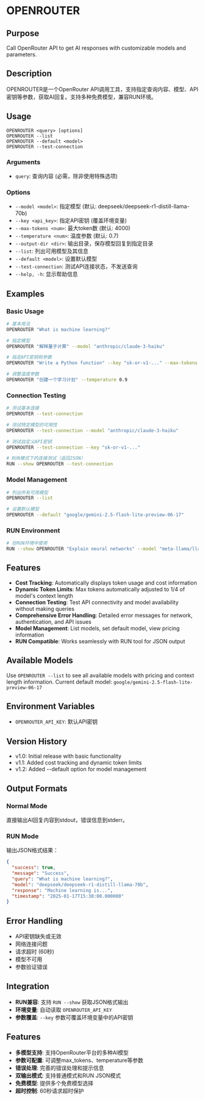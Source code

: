 # OPENROUTER

## Purpose
Call OpenRouter API to get AI responses with customizable models and parameters.

## Description
OPENROUTER是一个OpenRouter API调用工具，支持指定查询内容、模型、API密钥等参数，获取AI回复。支持多种免费模型，兼容RUN环境。

## Usage
```
OPENROUTER <query> [options]
OPENROUTER --list
OPENROUTER --default <model>
OPENROUTER --test-connection
```

### Arguments
- `query`: 查询内容 (必需，除非使用特殊选项)

### Options
- `--model <model>`: 指定模型 (默认: deepseek/deepseek-r1-distill-llama-70b)
- `--key <api_key>`: 指定API密钥 (覆盖环境变量)
- `--max-tokens <num>`: 最大token数 (默认: 4000)
- `--temperature <num>`: 温度参数 (默认: 0.7)
- `--output-dir <dir>`: 输出目录，保存模型回复到指定目录
- `--list`: 列出可用模型及其信息
- `--default <model>`: 设置默认模型
- `--test-connection`: 测试API连接状态，不发送查询
- `--help, -h`: 显示帮助信息

## Examples

### Basic Usage
```bash
# 基本用法
OPENROUTER "What is machine learning?"

# 指定模型
OPENROUTER "解释量子计算" --model "anthropic/claude-3-haiku"

# 指定API密钥和参数
OPENROUTER "Write a Python function" --key "sk-or-v1-..." --max-tokens 2000

# 调整温度参数
OPENROUTER "创建一个学习计划" --temperature 0.9
```

### Connection Testing
```bash
# 测试基本连接
OPENROUTER --test-connection

# 测试特定模型的可用性
OPENROUTER --test-connection --model "anthropic/claude-3-haiku"

# 测试自定义API密钥
OPENROUTER --test-connection --key "sk-or-v1-..."

# RUN模式下的连接测试（返回JSON）
RUN --show OPENROUTER --test-connection
```

### Model Management
```bash
# 列出所有可用模型
OPENROUTER --list

# 设置默认模型
OPENROUTER --default "google/gemini-2.5-flash-lite-preview-06-17"
```

### RUN Environment
```bash
# 在RUN环境中使用
RUN --show OPENROUTER "Explain neural networks" --model "meta-llama/llama-3.2-3b-instruct:free"
```

## Features
- **Cost Tracking**: Automatically displays token usage and cost information
- **Dynamic Token Limits**: Max tokens automatically adjusted to 1/4 of model's context length
- **Connection Testing**: Test API connectivity and model availability without making queries
- **Comprehensive Error Handling**: Detailed error messages for network, authentication, and API issues
- **Model Management**: List models, set default model, view pricing information
- **RUN Compatible**: Works seamlessly with RUN tool for JSON output

## Available Models
Use `OPENROUTER --list` to see all available models with pricing and context length information.
Current default model: `google/gemini-2.5-flash-lite-preview-06-17`

## Environment Variables
- `OPENROUTER_API_KEY`: 默认API密钥

## Version History
- v1.0: Initial release with basic functionality
- v1.1: Added cost tracking and dynamic token limits
- v1.2: Added --default option for model management

## Output Formats

### Normal Mode
直接输出AI回复内容到stdout，错误信息到stderr。

### RUN Mode
输出JSON格式结果：
```json
{
  "success": true,
  "message": "Success",
  "query": "What is machine learning?",
  "model": "deepseek/deepseek-r1-distill-llama-70b",
  "response": "Machine learning is...",
  "timestamp": "2025-01-17T15:30:00.000000"
}
```

## Error Handling
- API密钥缺失或无效
- 网络连接问题
- 请求超时 (60秒)
- 模型不可用
- 参数验证错误

## Integration
- **RUN兼容**: 支持 `RUN --show` 获取JSON格式输出
- **环境变量**: 自动读取 `OPENROUTER_API_KEY`
- **参数覆盖**: `--key` 参数可覆盖环境变量中的API密钥

## Features
- **多模型支持**: 支持OpenRouter平台的多种AI模型
- **参数可配置**: 可调整max_tokens、temperature等参数
- **错误处理**: 完善的错误处理和提示信息
- **双输出模式**: 支持普通模式和RUN JSON模式
- **免费模型**: 提供多个免费模型选择
- **超时控制**: 60秒请求超时保护 